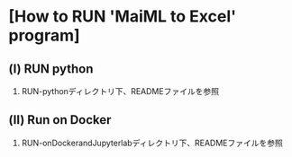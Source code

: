 # [How to RUN 'MaiML to Excel' program]

## (Ⅰ) RUN python
1. RUN-pythonディレクトリ下、READMEファイルを参照


## (Ⅱ) Run on Docker
1. RUN-onDockerandJupyterlabディレクトリ下、READMEファイルを参照
